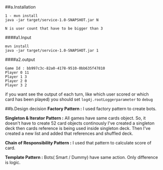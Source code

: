 ##a.Installation

```
1 - mvn install
java -jar target/service-1.0-SNAPSHOT.jar N

N is user count that have to be bigger than 3
```

####a1.Input
```
mvn install
java -jar target/service-1.0-SNAPSHOT.jar 1
````
####a2.output
````
Game Id : bb997c3c-82a0-4178-9510-0bb635f47810
Player 0 11
Player 1 3
Player 2 0
Player 3 2
````

if you want see the output of each turn, like which user scored or which card has been played) you should set `log4j.rootLoggerparameter` to `debug`


##b.Design decision
**Factory Pattern :**   I used factory pattern to create bots.

**Singleton & Iterator Pattern :**   All games have same cards object. So, it doesn't have to create 52 card objects continously I've created a singleton deck then cards reference is being used inside singleton deck. Then I've created a new list and added that references and shuffled deck.

**Chain of Responsibility Pattern :**     I used that pattern to calculate score of card.

**Template Pattern :**  Bots( Smart / Dummy) have same action. Only difference is logic.


